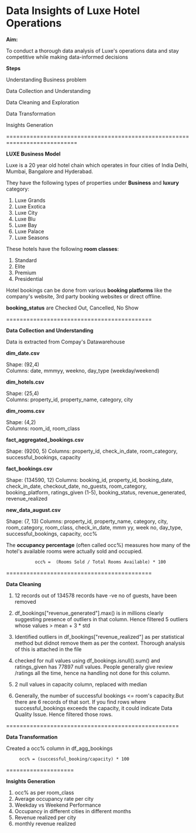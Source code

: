 # Data Insights of Luxe Hotel Operations

**Aim:** 

To conduct a thorough data analysis of Luxe's operations data and stay competitive while making data-informed decisions

**Steps**

Understanding Business problem

Data Collection and Understanding

Data Cleaning and Exploration

Data Transformation

Insights Generation

===========================================================================

**LUXE Business Model**

Luxe is a 20 year old hotel chain which operates in four cities of India Delhi, Mumbai, Bangalore and Hyderabad.

They have the following types of properties under **Business** and **luxury** category:

1. Luxe Grands 
2. Luxe Exotica
3. Luxe City
4. Luxe Blu
5. Luxe Bay
6. Luxe Palace
7. Luxe Seasons
   
These hotels have the following **room classes**:
   
1. Standard
2. Elite
3. Premium
4. Presidential
  
Hotel bookings can be done from various **booking platforms**  like the company's website, 3rd party booking websites or direct offline.

**booking_status** are Checked Out, Cancelled, No Show         

===========================================

**Data Collection and Understanding**

Data is extracted from Compay's Datawarehouse

**dim_date.csv**           

   Shape:  (92,4)    
   Columns: date, mmmyy, weekno, day_type (weekday/weekend)
   
**dim_hotels.csv**

   Shape:  (25,4)    
   Columns: property_id, property_name, category, city 

**dim_rooms.csv**

   Shape:  (4,2)    
   Columns: room_id, room_class

**fact_aggregated_bookings.csv**

   Shape:  (9200, 5)
   Columns: property_id, check_in_date, room_category, successful_bookings, capacity

**fact_bookings.csv**

   Shape:  (134590, 12)
   Columns: booking_id, property_id, booking_date, check_in_date, checkout_date, no_guests, room_category, 
   booking_platform, ratings_given (1-5), booking_status, revenue_generated, revenue_realized

**new_data_august.csv**

   Shape:  (7, 13)
   Columns: property_id, property_name, category, city, room_category, room_class, check_in_date, mmm yy, 
   week no, day_type, successful_bookings, capacity, occ%

The **occupancy percentage** (often called occ%) measures how many of the hotel's available rooms were actually sold and occupied.

               occ% =  (Rooms Sold / Total Rooms Available) * 100

 ===========================================

**Data Cleaning**

1. 12 records out of 134578 records have -ve no of guests, have been removed
   
2. df_bookings["revenue_generated"].max() is in millions clearly suggesting presence of outliers in that column.
   Hence filtered 5 outliers whose values > mean + 3 * std
   
3. Identified outliers in df_bookings["revenue_realized"] as per statistical method but didnot remove them as per the context.
   Thorough analysis of this is attached in the file

4. checked for null values using df_bookings.isnull().sum() and ratings_given  has 77897 null values.
   People generally give review /ratings all the time, hence na handling not done for this column.

5. 2 null values in capacity column, replaced with median

6. Generally, the number of successful bookings <= room's capacity.But there are 6 records of that sort.
   If you find rows where successful_bookings exceeds the capacity, it could indicate Data Quality Issue.
   Hence filtered those rows.

===================================================

**Data Transformation**

Created a occ% column in df_agg_bookings

         occ% = (successful_booking/capacity) * 100
   
====================

**Insights Generation**

1. occ% as per room_class
2. Average occupancy rate per city
3. Weekday vs Weekend Performance
4. Occupancy in different cities in different months
5. Revenue realized per city
6. monthly revenue realized









